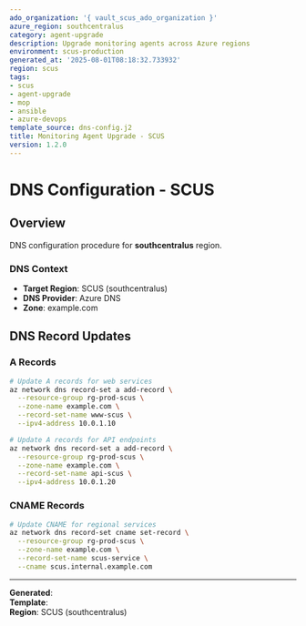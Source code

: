 ```yaml
---
ado_organization: '{ vault_scus_ado_organization }'
azure_region: southcentralus
category: agent-upgrade
description: Upgrade monitoring agents across Azure regions
environment: scus-production
generated_at: '2025-08-01T08:18:32.733932'
region: scus
tags:
- scus
- agent-upgrade
- mop
- ansible
- azure-devops
template_source: dns-config.j2
title: Monitoring Agent Upgrade - SCUS
version: 1.2.0
---
```



# DNS Configuration - SCUS

## Overview

DNS configuration procedure for **southcentralus** region.

### DNS Context

- **Target Region**: SCUS (southcentralus)
- **DNS Provider**: Azure DNS
- **Zone**: example.com

## DNS Record Updates

### A Records
```bash
# Update A records for web services
az network dns record-set a add-record \
  --resource-group rg-prod-scus \
  --zone-name example.com \
  --record-set-name www-scus \
  --ipv4-address 10.0.1.10

# Update A records for API endpoints
az network dns record-set a add-record \
  --resource-group rg-prod-scus \
  --zone-name example.com \
  --record-set-name api-scus \
  --ipv4-address 10.0.1.20
```

### CNAME Records
```bash
# Update CNAME for regional services
az network dns record-set cname set-record \
  --resource-group rg-prod-scus \
  --zone-name example.com \
  --record-set-name scus-service \
  --cname scus.internal.example.com
```

---

**Generated**:   
**Template**:   
**Region**: SCUS (southcentralus)